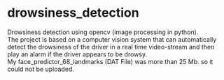 # drowsiness_detection
Drowsiness detection using opencv (image processing in python).      
The project is based on a computer vision system that can automatically detect the drowsiness of the driver in a real time video-stream and then play an alarm if the driver appears to be drowsy.      
My face_predictor_68_landmarks (DAT File) was more than 25 Mb. so it could not be uploaded.
